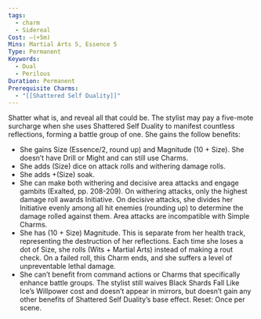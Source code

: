 ```yaml
---
tags:
  - charm
  - Sidereal
Cost: —(+5m)
Mins: Martial Arts 5, Essence 5
Type: Permanent
Keywords:
  - Dual
  - Perilous
Duration: Permanent
Prerequisite Charms:
  - "[[Shattered Self Duality]]"
---
```

Shatter what is, and reveal all that could be. The stylist may pay a five-mote surcharge when she uses Shattered Self Duality to manifest countless reflections, forming a battle group of one. She gains the follow benefits: 
-  She gains Size (Essence/2, round up) and Magnitude (10 + Size). She doesn’t have Drill or Might and can still use Charms. 
-  She adds (Size) dice on attack rolls and withering damage rolls. 
-  She adds +(Size) soak. 
-  She can make both withering and decisive area attacks and engage gambits (Exalted, pp. 208-209). On withering attacks, only the highest damage roll awards Initiative. On decisive attacks, she divides her Initiative evenly among all hit enemies (rounding up) to determine the damage rolled against them. Area attacks are incompatible with Simple Charms. 
-  She has (10 + Size) Magnitude. This is separate from her health track, representing the destruction of her reflections. Each time she loses a dot of Size, she rolls (Wits + Martial Arts) instead of making a rout check. On a failed roll, this Charm ends, and she suffers a level of unpreventable lethal damage. 
-  She can’t benefit from command actions or Charms that specifically enhance battle groups. The stylist still waives Black Shards Fall Like Ice’s Willpower cost and doesn’t appear in mirrors, but doesn’t gain any other benefits of Shattered Self Duality’s base effect. Reset: Once per scene.